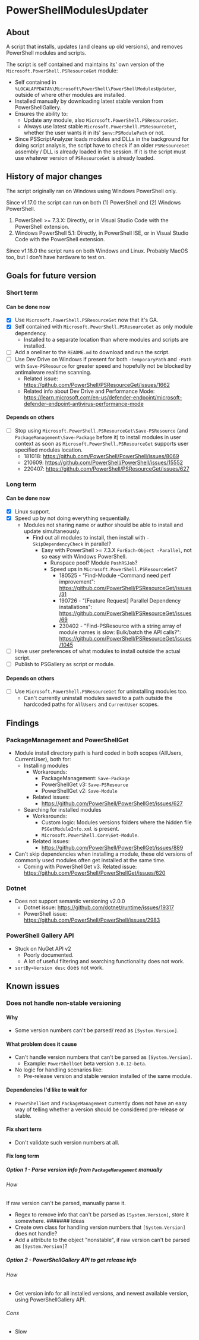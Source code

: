 # PowerShellModulesUpdater

## About

A script that installs, updates (and cleans up old versions), and removes PowerShell modules and scripts.

The script is self contained and maintains its' own version of the `Microsoft.PowerShell.PSResourceGet` module:

* Self contained in `%LOCALAPPDATA%\Microsoft\PowerShell\PowerShellModulesUpdater`, outside of where other modules are installed.
* Installed manually by downloading latest stable version from PowerShellGallery.
* Ensures the ability to:
  * Update any module, also `Microsoft.PowerShell.PSResourceGet`.
  * Always use latest stable `Microsoft.PowerShell.PSResourceGet`, whether the user wants it in its' `$env:PSModulePath` or not.
* Since PSScriptAnalyzer loads modules and DLLs in the background for doing script analysis, the script have to check if an older `PSResourceGet` assembly / DLL is already loaded in the session. If it is the script must use whatever version of `PSResourceGet` is already loaded.

## History of major changes

The script originally ran on Windows using Windows PowerShell only.

Since v1.17.0 the script can run on both (1) PowerShell and (2) Windows PowerShell.

1. PowerShell \>= 7.3.X: Directly, or in Visual Studio Code with the PowerShell extension.
2. Windows PowerShell 5.1: Directly, in PowerShell ISE, or in Visual Studio Code with the PowerShell extension.

Since v1.18.0 the script runs on both Windows and Linux. Probably MacOS too, but I don't have hardware to test on.

## Goals for future version

### Short term

#### Can be done now

* [x] Use `Microsoft.PowerShell.PSResourceGet` now that it's GA.
* [x] Self contained with `Microsoft.PowerShell.PSResourceGet` as only module dependency.
  * Installed to a separate location than where modules and scripts are installed.
* [ ] Add a oneliner to the `README.md` to download and run the script.
* [ ] Use Dev Drive on Windows if present for both `-TemporaryPath` and `-Path` with `Save-PSResource` for greater speed and hopefully not be blocked by antimalware realtime scanning.
  * Related issue: <https://github.com/PowerShell/PSResourceGet/issues/1662>
  * Related info about Dev Drive and Performance Mode: <https://learn.microsoft.com/en-us/defender-endpoint/microsoft-defender-endpoint-antivirus-performance-mode>

#### Depends on others

* [ ] Stop using `Microsoft.PowerShell.PSResourceGet\Save-PSResource` (and `PackageManagement\Save-Package` before it) to install modules in user context as soon as `Microsoft.PowerShell.PSResourceGet` supports user specified modules location.
  * 181018: <https://github.com/PowerShell/PowerShell/issues/8069>
  * 210609: <https://github.com/PowerShell/PowerShell/issues/15552>
  * 220407: <https://github.com/PowerShell/PSResourceGet/issues/627>

### Long term

#### Can be done now

* [x] Linux support.
* [x] Speed up by not doing everything sequentially.
  * Modules not sharing name or author should be able to install and update simultaneously.
    * Find out all modules to install, then install with `-SkipDependencyCheck` in parallel?
      * Easy with PowerShell >= 7.3.X `ForEach-Object -Parallel`, not so easy with Windows PowerShell.
        * Runspace pool? Module `PoshRSJob`?
        * Speed ups in `Microsoft.PowerShell.PSResourceGet`?
          * 180525 - "Find-Module -Command need perf improvement": <https://github.com/PowerShell/PSResourceGet/issues/31>
          * 190726 - "[Feature Request] Parallel Dependency installations": <https://github.com/PowerShell/PSResourceGet/issues/69>
          * 230402 - "Find-PSResource with a string array of module names is slow: Bulk/batch the API calls?": <https://github.com/PowerShell/PSResourceGet/issues/1045>
* [ ] Have user preferences of what modules to install outside the actual script.
* [ ] Publish to PSGallery as script or module.

#### Depends on others

* [ ] Use `Microsoft.PowerShell.PSResourceGet` for uninstalling modules too.
  * Can't currently uninstall modules saved to a path outside the hardcoded paths for `AllUsers` and `CurrentUser` scopes.

## Findings

### PackageManagement and PowerShellGet

* Module install directory path is hard coded in both scopes (AllUsers, CurrentUser), both for:
  * Installing modules
    * Workarounds:
      * PackageManagement: `Save-Package`
      * PowerShellGet v3: `Save-PSResource`
      * PowerShellGet v2: `Save-Module`
    * Related issues:
      * <https://github.com/PowerShell/PowerShellGet/issues/627>
  * Searching for installed modules
    * Workarounds:
      * Custom logic: Modules versions folders where the hidden file `PSGetModuleInfo.xml` is present.
      * `Microsoft.PowerShell.Core\Get-Module`.
    * Related issues:
      * <https://github.com/PowerShell/PowerShellGet/issues/889>
* Can't skip dependencies when installing a module, these old versions of commonly used modules often get installed at the same time.
  * Coming with PowerShellGet v3. Related issue: <https://github.com/PowerShell/PowerShellGet/issues/620>

### Dotnet

* Does not support semantic versioning v2.0.0
  * Dotnet issue: <https://github.com/dotnet/runtime/issues/19317>
  * PowerShell issue: <https://github.com/PowerShell/PowerShell/issues/2983>

### PowerShell Gallery API

* Stuck on NuGet API v2
  * Poorly documented.
  * A lot of useful filtering and searching functionality does not work.
* `sortBy=Version desc` does not work.

## Known issues

### Does not handle non-stable versioning

#### Why

* Some version numbers can't be parsed/ read as `[System.Version]`.

#### What problem does it cause

* Can't handle version numbers that can't be parsed as `[System.Version]`.
  * Example: `PowerShellGet` beta version `3.0.12-beta`.
* No logic for handling scenarios like:
  * Pre-release version and stable version installed of the same module.

#### Dependencies I'd like to wait for

* `PowerShellGet` and `PackageManagement` currently does not have an easy way of telling whether a version should be considered pre-release or stable.

#### Fix short term

* Don't validate such version numbers at all.

#### Fix long term

##### Option 1 - Parse version info from `PackageManagement` manually

###### How

If raw version can't be parsed, manually parse it.

* Regex to remove info that can't be parsed as `[System.Version]`, store it somewhere.
####### Ideas
* Create own class for handling version numbers that `[System.Version]` does not handle?
* Add a attribute to the object "nonstable", if raw version can't be parsed as `[System.Version]`?

##### Option 2 - PowerShellGallery API to get release info

###### How

* Get version info for all installed versions, and newest available version, using PowerShellGallery API.

###### Cons

* Slow
